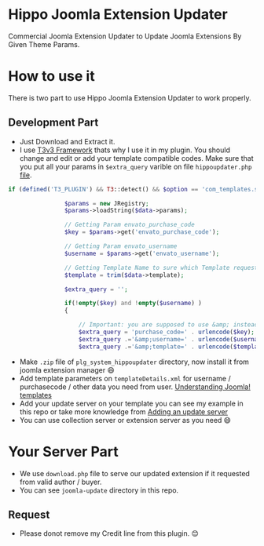 # Hippo Joomla Extension Updater
Commercial Joomla Extension Updater to Update Joomla Extensions By Given Theme Params.

# How to use it

There is two part to use Hippo Joomla Extension Updater to work properly.

## Development Part

- Just Download and Extract it.
- I use [T3v3 Framework](http://www.t3-framework.org/ "T3 for Joomla") thats why I use it in my plugin. You should change and edit or add your template compatible codes. Make sure that you put all your params in `$extra_query` varible on file `hippoupdater.php` [file](https://github.com/EmranAhmed/Hippo-Joomla-Extension-Updater/blob/master/plg_system_hippoupdater/hippoupdater.php#L49).

```php
if (defined('T3_PLUGIN') && T3::detect() && $option == 'com_templates.style' && !empty($data->id)) {

                $params = new JRegistry;
                $params->loadString($data->params);

                // Getting Param envato_purchase_code
                $key = $params->get('envato_purchase_code');

                // Getting Param envato_username
                $username = $params->get('envato_username');

                // Getting Template Name to sure which Template requests for an update :)
                $template = trim($data->template); 

                $extra_query = '';

                if(!empty($key) and !empty($username) )
                {

                    // Important: you are supposed to use &amp; instead of a straight ampersand
                    $extra_query = 'purchase_code=' . urlencode($key);
                    $extra_query .='&amp;username=' . urlencode($username);
                    $extra_query .='&amp;template=' . urlencode($template);

```
- Make `.zip` file of `plg_system_hippoupdater` directory, now install it from joomla extension manager :smile:
- Add template parameters on `templateDetails.xml` for username / purchasecode / other data you need from user. [Understanding Joomla! templates](https://docs.joomla.org/Understanding_Joomla!_templates#Parameters "Understanding Joomla! templates")
- Add your update server on your template you can see my example in this repo or take more knowledge from [Adding an update server](https://docs.joomla.org/J2.5:Developing_a_MVC_Component/Adding_an_update_server "Adding an update server")
- You can use collection server or extension server as you need :smile:

# Your Server Part

- We use `download.php` file to serve our updated extension if it requested from valid author / buyer.
- You can see `joomla-update` directory in this repo.

## Request
- Please donot remove my Credit line from this plugin. :blush:

